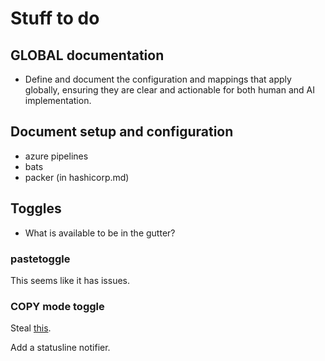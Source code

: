 # Stuff to do

## GLOBAL documentation

* Define and document the configuration and mappings that apply globally,
    ensuring they are clear and actionable for both human and AI
    implementation.

## Document setup and configuration

* azure pipelines
* bats
* packer (in hashicorp.md)

## Toggles

* What is available to be in the gutter?

### pastetoggle

This seems like it has issues.

### COPY mode toggle

Steal
[this](https://github.com/timakro/vim-copytoggle/blob/master/plugin/copytoggle.vim).

Add a statusline notifier.
